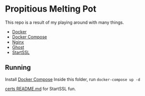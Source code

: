 # Propitious Melting Pot
This repo is a result of my playing around with many things.
 - [Docker][docker]
 - [Docker Compose][docker-compose]
 - [Nginx][nginx]
 - [Ghost][ghost]
 - [StartSSL][start-ssl]

## Running
Install [Docker Compose][docker-compose]
Inside this folder, run `docker-compose up -d`

[certs README.md](./certs/README.md) for StartSSL fun.

[docker]:         https://www.docker.com/
[docker-compose]: https://www.docker.com/docker-compose
[nginx]:          https://www.nginx.com/
[ghost]:          https://ghost.org/
[start-ssl]:      https://www.startssl.com
